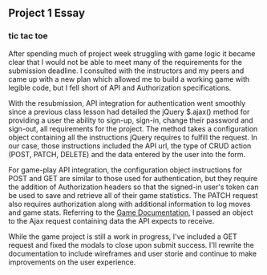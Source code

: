 ## Project 1 Essay

### tic tac toe

After spending much of project week struggling with game logic it became clear that I would not be able to meet many of the requirements for the submission deadline. I consulted with the instructors and my peers and came up with a new plan which allowed me to build a working game with legible code, but I fell short of API and Authorization specifications.

With the resubmission, API integration for authentication went smoothly since a previous class lesson had detailed the jQuery $.ajax() method for providing a user the ability to sign-up, sign-in, change their password and sign-out, all requirements for the project. The method takes a configuration object containing all the instructions jQuery requires to fulfill the request. In our case, those instructions included the API url, the type of CRUD action (POST, PATCH, DELETE) and the data entered by the user into the form.

For game-play API integration, the configuration object instructions for POST and GET are similar to those used for authentication, but they require the addition of Authorization headers so that the signed-in user's token can be used to save and retrieve all of their game statistics. The PATCH request also requires authorization along with additional information to log moves and game stats. Referring to the [Game Documentation](https://git.generalassemb.ly/ga-wdi-boston/game-project-api/blob/master/docs/game.md), I passed an object to the Ajax request containing data the API expects to receive.

While the game project is still a work in progress, I've included a GET request and fixed the modals to close upon submit success. I'll rewrite the documentation to include wireframes and user storie and continue to make improvements on the user experience.
